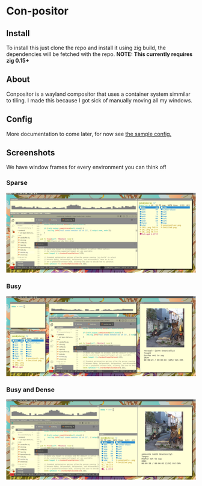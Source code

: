 # Con-positor

## Install

To install this just clone the repo and install it using zig build, the dependencies will be fetched with the repo.
**NOTE: This currently requires zig 0.15+**

## About

Conpositor is a wayland compositor that uses a container system simmilar to tiling. I made this because I got sick of manually moving all my windows.

## Config

More documentation to come later, for now see [the sample config.](docs/sample.conf)

## Screenshots

We have window frames for every environment you can think of!

### Sparse
![Busy](docs/screenshot3.png)

### Busy
![Kinda busy](docs/screenshot1.png)

### Busy and Dense
![Super Busy and Dense](docs/screenshot2.png)
